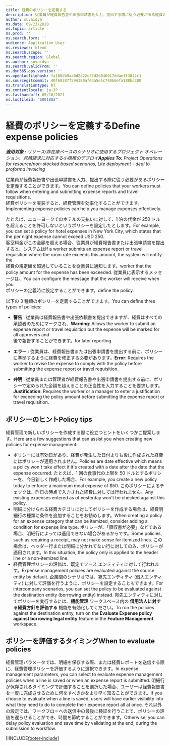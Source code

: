 ```yaml
---
title: 経費のポリシーを定義する
description: 従業員が経費報告書や出張申請書を入力、提出する際に従う必要がある経費のポリシーを定義することができます。
author: suvaidya
ms.date: 09/23/2020
ms.topic: article
ms.prod: ''
ms.search.form: ''
audience: Application User
ms.reviewer: kfend
ms.search.scope: ''
ms.search.region: Global
ms.author: suvaidya
ms.search.validFrom: ''
ms.dyn365.ops.version: ''
ms.openlocfilehash: fa108db9aa0d2a22c35d2d046917ddae1f3842c1
ms.sourcegitcommit: 40f68387f594180af64a5e5c748b6efa188bd300
ms.translationtype: HT
ms.contentlocale: ja-JP
ms.lasthandoff: 05/10/2021
ms.locfileid: "6001882"
---
```

# <a name="define-expense-policies"></a><span data-ttu-id="5fafe-103">経費のポリシーを定義する</span><span class="sxs-lookup"><span data-stu-id="5fafe-103">Define expense policies</span></span>

<span data-ttu-id="5fafe-104">_**適用対象 :** リソース/非在庫ベースのシナリオに使用するプロジェクト オペレーション、見積請求に対応する小規模のデプロイ_</span><span class="sxs-lookup"><span data-stu-id="5fafe-104">_**Applies To:** Project Operations for resource/non-stocked based scenarios, Lite deployment - deal to proforma invoicing_</span></span>

<span data-ttu-id="5fafe-105">従業員が経費報告書や出張申請書を入力、提出する際に従う必要があるポリシーを定義することができます。</span><span class="sxs-lookup"><span data-stu-id="5fafe-105">You can define policies that your workers must follow when entering and submitting expense reports and travel requisitions.</span></span>         
<span data-ttu-id="5fafe-106">経費ポリシーを実装すると、経費管理を効率化することができます。</span><span class="sxs-lookup"><span data-stu-id="5fafe-106">Implementing expense policies can help you manage expenses effectively.</span></span>         

<span data-ttu-id="5fafe-107">たとえば、ニューヨークでのホテルの支払いに対して、1 泊の代金が 250 ドルを超えることを許可しないというポリシーを設定したとします。</span><span class="sxs-lookup"><span data-stu-id="5fafe-107">For example, you can set a policy for hotel expenses in New York City, which states that the per night expense cannot exceed USD 250.</span></span>       
<span data-ttu-id="5fafe-108">客室料金がこの金額を超える場合、従業員が経費報告書または出張申請書を提出すると、システムは</span><span class="sxs-lookup"><span data-stu-id="5fafe-108">If a worker submits an expense report or travel requisition where the room rate exceeds this amount, the system will notify the</span></span>         
<span data-ttu-id="5fafe-109">経費の規定額を超過していることを従業員に通知します。</span><span class="sxs-lookup"><span data-stu-id="5fafe-109">worker that the policy amount for the expense has been exceeded.</span></span> <span data-ttu-id="5fafe-110">従業員に表示するメッセージは、</span><span class="sxs-lookup"><span data-stu-id="5fafe-110">You can configure the message that the worker will receive when you</span></span>        
<span data-ttu-id="5fafe-111">ポリシーの定義時に設定することができます。</span><span class="sxs-lookup"><span data-stu-id="5fafe-111">define the policy.</span></span>      
        
<span data-ttu-id="5fafe-112">以下の 3 種類のポシリーを定義することができます。</span><span class="sxs-lookup"><span data-stu-id="5fafe-112">You can define three types of policies:</span></span>         
        
- <span data-ttu-id="5fafe-113">**警告** : 従業員は経費報告書や出張依頼書を提出できますが、経費はすべての承認者のためにマークされ、</span><span class="sxs-lookup"><span data-stu-id="5fafe-113">**Warning**: Allows the worker to submit an expense report or travel requisition but the expense will be marked for all approvers and</span></span>         
  <span data-ttu-id="5fafe-114">後で報告することができます。</span><span class="sxs-lookup"><span data-stu-id="5fafe-114">for later reporting.</span></span>        

- <span data-ttu-id="5fafe-115">**エラー** : 従業員は、経費報告書または出張申請書を提出する前に、ポリシーに準拠するように経費を修正する必要があります。</span><span class="sxs-lookup"><span data-stu-id="5fafe-115">**Error**: Requires the worker to revise the expense to comply with the policy before submitting the expense report or travel requisition.</span></span>        
 
 - <span data-ttu-id="5fafe-116">**弁明** : 従業員または管理者が経費報告書や出張申請書を提出する前に、ポリシーで定められた金額を超えることの正当性を入力することを要求します。</span><span class="sxs-lookup"><span data-stu-id="5fafe-116">**Justification**: Requires the worker or a manager to enter a justification for exceeding the policy amount before submitting the expense report or travel requisition.</span></span>        

## <a name="policy-tips"></a><span data-ttu-id="5fafe-117">ポリシーのヒント</span><span class="sxs-lookup"><span data-stu-id="5fafe-117">Policy tips</span></span>
<span data-ttu-id="5fafe-118">経費管理で新しいポリシーを作成する際に役立つヒントをいくつかご提案します。</span><span class="sxs-lookup"><span data-stu-id="5fafe-118">Here are a few suggestions that can assist you when creating new policies for expense management:</span></span> 

- <span data-ttu-id="5fafe-119">ポリシーには有効日があり、経費が発生した日付よりも後に作成された経費にはポリシーが適用されません。</span><span class="sxs-lookup"><span data-stu-id="5fafe-119">Policies are date effective which means a policy won't take effect if it's created with a date after the date that the expense occurred.</span></span> <span data-ttu-id="5fafe-120">たとえば、1 回の食事代の上限を 50 ドルとするポリシーを、今日新しく作成した場合、</span><span class="sxs-lookup"><span data-stu-id="5fafe-120">For example, you create a new policy today to enforce a maximum meal expense of $50.</span></span> <span data-ttu-id="5fafe-121">このポリシーによるチェックは、昨日の時点で入力された経費に対しては行われません。</span><span class="sxs-lookup"><span data-stu-id="5fafe-121">Any existing expenses entered as of yesterday won't be checked against this policy.</span></span>
- <span data-ttu-id="5fafe-122">明細に分けられる経費カテゴリに対してポリシーを作成する場合は、経費明細行の種類に条件を追加することをお勧めします。</span><span class="sxs-lookup"><span data-stu-id="5fafe-122">When creating a policy for an expense category that can be itemized, consider adding a condition for expense line type.</span></span> <span data-ttu-id="5fafe-123">ポリシーが、「領収書が必要」などである場合、明細行によっては適用できない場合があるからです。</span><span class="sxs-lookup"><span data-stu-id="5fafe-123">Some policies, such as requiring a receipt, may not make sense for itemized lines.</span></span> <span data-ttu-id="5fafe-124">この場合は、ヘッダー行または明細に分かれてない行に対してのみ、ポリシーが適用されます。</span><span class="sxs-lookup"><span data-stu-id="5fafe-124">In this situation, the policy only is applied to the header line or a non-itemized line.</span></span> 
- <span data-ttu-id="5fafe-125">経費管理ポリシーの評価は、既定でソース エンティティに対して行われます。</span><span class="sxs-lookup"><span data-stu-id="5fafe-125">Expense management policies are evaluated against the source entity by default.</span></span> <span data-ttu-id="5fafe-126">企業間のシナリオでは、宛先エンティティ (借入エンティティ) に対して評価を行うように、ポリシーを設定することもできます。</span><span class="sxs-lookup"><span data-stu-id="5fafe-126">For intercompany scenarios, you can set the policy to be evaluated against the destination entity (borrowing entity) instead.</span></span> <span data-ttu-id="5fafe-127">宛先エンティティに対してポリシーを実行するには、**機能管理** ワークスペース内の **借用法人に対する経費方針を評価する** 機能を有効化してください。</span><span class="sxs-lookup"><span data-stu-id="5fafe-127">To run the policies against the destination entity, turn on the **Evaluate Expense policy against borrowing legal entity** feature in the **Feature Management** workspace.</span></span>

## <a name="when-to-evaluate-policies"></a><span data-ttu-id="5fafe-128">ポリシーを評価するタイミング</span><span class="sxs-lookup"><span data-stu-id="5fafe-128">When to evaluate policies</span></span>

<span data-ttu-id="5fafe-129">経費管理パラメータでは、明細を保存する際、または経費レポートを送信する際に、経費管理ポリシーを評価するように選択できます。</span><span class="sxs-lookup"><span data-stu-id="5fafe-129">In expense management parameters, you can select to evaluate expense management policies when a line is saved or when an expense report is submitted.</span></span> <span data-ttu-id="5fafe-130">明細行が保存されるタイミングで評価することを選択した場合、ユーザーは経費報告書を一度に完成させるために何をすべきかをより早く知ることができます。</span><span class="sxs-lookup"><span data-stu-id="5fafe-130">If you choose to evaluate when a line is saved, users will have earlier visibility into what they need to do to complete their expense report all at once.</span></span> <span data-ttu-id="5fafe-131">それ以外の設定では、ワークフローへの送信中の最後に検証を行うことで、ポリシーの評価を遅らせることができ、時間を節約することができます。</span><span class="sxs-lookup"><span data-stu-id="5fafe-131">Otherwise, you can delay policy evaluation and save time by validating at the end, during the submission to workflow.</span></span>


[!INCLUDE[footer-include](../includes/footer-banner.md)]